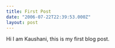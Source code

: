 ```yaml
---
title: First Post
date: "2006-07-22T22:39:53.000Z"
layout: post
---
```


Hi I am Kaushani, this is my first blog post.